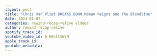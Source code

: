 ```yaml
---
layout: post
title: "Chris Van Vliet BREAKS DOWN Roman Reigns and The Bloodline"
date: 2024-01-07
categories: rewind-recap-relive videos
author: rewind-recap-relive
spotify_track_id: 
youtube_video_id: h-H8nllSWzM
apple_track_id: 
youtube_metadata: 
---
```

